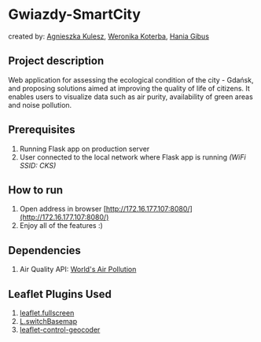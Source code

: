 # Gwiazdy-SmartCity

created by: [Agnieszka Kulesz](https://github.com/agatherat), [Weronika Koterba](https://github.com/weronikakoterba), [Hania Gibus](https://github.com/haniagibus)

## Project description
Web application for assessing the ecological condition of the city - Gdańsk, and proposing solutions aimed at improving the quality of life of citizens. It enables
users to visualize data such as air purity, availability of green areas and noise pollution.

## Prerequisites
1. Running Flask app on production server
2. User connected to the local network where Flask app is running _(WiFi SSID: CKS)_

## How to run
1. Open address in browser [http://172.16.177.107:8080/](http://172.16.177.107:8080/)
4. Enjoy all of the features :)

## Dependencies
1. Air Quality API: [World's Air Pollution](https://aqicn.org/api/)

## Leaflet Plugins Used
1. [leaflet.fullscreen](https://github.com/brunob/leaflet.fullscreen)
2. [L.switchBasemap](https://github.com/clavijojuan/L.switchBasemap)
3. [leaflet-control-geocoder](https://github.com/perliedman/leaflet-control-geocoder)
